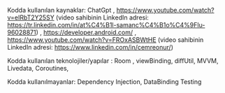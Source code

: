 Kodda kullanılan kaynaklar: 
ChatGpt , 
https://www.youtube.com/watch?v=eIRbT2Y25SY (video sahibinin LinkedIn adresi: https://tr.linkedin.com/in/at%C4%B1l-samanc%C4%B1o%C4%9Flu-96028871) ,
https://developer.android.com/ ,
https://www.youtube.com/watch?v=FROxASBWtHE (video sahibinin LinkedIn adresi: https://www.linkedin.com/in/cemreonur/)

Kodda kullanılan teknolojiler/yapılar : Room , viewBinding, diffUtil, MVVM, Livedata, Coroutines,  

Kodda kullanılmayanlar: Dependency Injection, DataBinding Testing 
